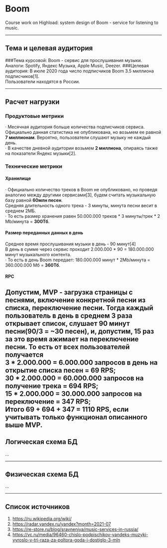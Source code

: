 # Boom
Course work on Highload: system design of Boom - service for listening to music.

---
## Тема и целевая аудитория
###Тема курсовой: 
Boom - сервис для прослушивания музыки.  
Аналоги: Spotify, Яндекс Музыка, Apple Music, Deezer.
###Целевая аудитория: 
В июле 2020 года число подписчиков Boom 3.5 миллиона подписчиков[1].  
Пользователи находятся в России.

---
## Расчет нагрузки
### Продуктовые метрики
· Месячная аудитория больше количества подписчиков сервиса. Официально данная статистика не опубликована, но возьмем ее равной **7 миллионам**.
Вероятно, пользователи слушают музыку не каждый день.  
· В качестве дневной аудитории возьмем **2 миллиона**, опираясь также на показатели Яндекс музыки[2].  

### Технические метрики
#### Хранилище
· Официально количество треков в Boom не опубликовано, но проведя аналогию между другими сервисами[3], будем считать музыкальную базу
равной **60млн песен**.  
Средняя длительность одного трека - 3 минуты, минута песни весит в среднем 2МБ.  
· То есть размер хранения равен 50.000.000 треков * 3 минуты/трек * 2 Mb/минута = **300Тб**.

#### Размер переданных данных в день
Среднее время прослушивания музыки в день - 90 минут[4]  
В день в сумме через сервис проходит 2.000.000 * 90 = 180.000.000 минут музыкального контента.  
· То есть в день Boom передает: 180.000.000 минут * 2Mb/минута = 360.000.000 Мб = **360Тб**.

#### RPC
Допустим, MVP - загрузка страницы с песнями, включение конкретной песни из списка, переключение песни.
Тогда каждый пользователь в день в среднем 3 раза открывает список, слушает 90 минут песни(90/3 = ~30 песен), и, допустим, 15 раз за это время ажимает на переключение песни.
То есть от всех пользователей получается  
3 * 2.000.000 = 6.000.000 запросов в день на открытие списка песен = 69 RPS;  
30 * 2.000.000 = 60.000.000 запросов на получение трека = 694 RPS;  
15 * 2.000.000 = 30.000.000 запросов на переключение = 347 RPS;  
Итого 69 + 694 + 347 = 1110 RPS, если учитывать только функционал описанного выше MVP.
---
## Логическая схема БД
...

---
## Физическая схема БД
...

---
## Список источников
1. https://ru.wikipedia.org/wiki/
2. https://radar.yandex.ru/yandex?month=2021-07
3. https://re-store.ru/blog/sravneniya/music-services-in-russia/
4. https://vc.ru/media/96460-chislo-podpischikov-yandeks-muzyki-vyroslo-v-tri-raza-za-poltora-goda-i-dostiglo-3-mln

